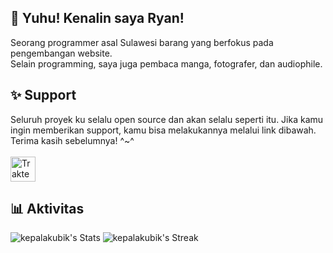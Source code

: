 ## 👋 Yuhu! Kenalin saya Ryan!
Seorang programmer asal Sulawesi barang yang berfokus pada pengembangan website. \
Selain programming, saya juga pembaca manga, fotografer, dan audiophile.

## ✨ Support
Seluruh proyek ku selalu open source dan akan selalu seperti itu. Jika kamu ingin memberikan support, kamu bisa melakukannya melalui link dibawah. Terima kasih sebelumnya! ^~^  \
\
<a href="https://trakteer.id/kepalakubik" target="_blank"><img id="wse-buttons-preview" src="https://edge-cdn.trakteer.id/images/embed/trbtn-red-1.png?v=14-05-2025" height="40" style="border: 0px; height: 40px; --darkreader-inline-border-top: 0px; --darkreader-inline-border-right: 0px; --darkreader-inline-border-bottom: 0px; --darkreader-inline-border-left: 0px;" alt="Trakteer Saya" data-darkreader-inline-border-top="" data-darkreader-inline-border-right="" data-darkreader-inline-border-bottom="" data-darkreader-inline-border-left=""></a>

## 📊 Aktivitas
![kepalakubik's Stats](https://github-readme-stats.vercel.app/api?username=kepalakubik&theme=default&show_icons=true&hide_border=false&count_private=true)
![kepalakubik's Streak](https://github-readme-streak-stats.herokuapp.com/?user=kepalakubik&theme=default&hide_border=false)
